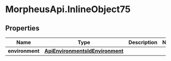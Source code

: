 # MorpheusApi.InlineObject75

## Properties

Name | Type | Description | Notes
------------ | ------------- | ------------- | -------------
**environment** | [**ApiEnvironmentsIdEnvironment**](ApiEnvironmentsIdEnvironment.md) |  | 


